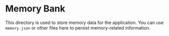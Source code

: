 # Memory Bank

This directory is used to store memory data for the application. You can use `memory.json` or other files here to persist memory-related information. 